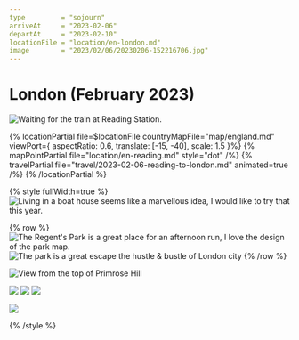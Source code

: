 ```yaml
---
type         = "sojourn"
arriveAt     = "2023-02-06"
departAt     = "2023-02-10"
locationFile = "location/en-london.md"
image        = "2023/02/06/20230206-152216706.jpg"
---
```


# London (February 2023)

![Waiting for the train at Reading Station.](2023/02/06/20230206-132033018.jpg)

{% locationPartial file=$locationFile countryMapFile="map/england.md"
viewPort={ aspectRatio: 0.6, translate: [-15, -40], scale: 1.5 }%}
  {% mapPointPartial file="location/en-reading.md" style="dot" /%}
  {% travelPartial file="travel/2023-02-06-reading-to-london.md" animated=true /%}
{% /locationPartial %}

{% style fullWidth=true %}
![Living in a boat house seems like a marvellous idea, I would like to try that this year.](2023/02/06/20230206-151650453.jpg)

{% row %}
![The Regent's Park is a great place for an afternoon run, I love the design of
the park map.](2023/02/06/20230206-154150632.jpg)
![The park is a great escape the hustle & bustle of London city](2023/02/06/20230206-154616847.jpg)
{% /row %}

![View from the top of Primrose Hill](2023/02/06/20230206-152216706.jpg)

![](2023/02/07/20230207-081839826.jpg)
![](2023/02/07/20230207-122938062.jpg)
![](2023/02/07/20230207-161434488.jpg)

![](2023/02/08/20230208-161514174.jpg)

{% /style %}
